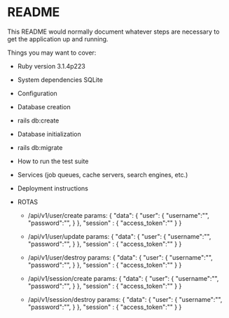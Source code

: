 # README

This README would normally document whatever steps are necessary to get the
application up and running.

Things you may want to cover:

* Ruby version 
3.1.4p223

* System dependencies
SQLite

* Configuration

* Database creation
- rails db:create

* Database initialization
- rails db:migrate

* How to run the test suite

* Services (job queues, cache servers, search engines, etc.)

* Deployment instructions

* ROTAS
  - /api/v1/user/create
    params: { 
      "data": { 
        "user": {
          "username":"",
          "password":"",
          }
        },
        "session" : {
          "access_token":""
        }
    }
    
  - /api/v1/user/update
    params: { 
      "data": { 
        "user": {
          "username":"",
          "password":"",
          }
        },
        "session" : {
          "access_token":""
        }
    }

  - /api/v1/user/destroy
    params: { 
      "data": { 
        "user": {
          "username":"",
          "password":"",
          }
        },
        "session" : {
          "access_token":""
        }
    }

  - /api/v1/session/create
    params: { 
      "data": { 
        "user": {
          "username":"",
          "password":"",
          }
        },
        "session" : {
          "access_token":""
        }
    }

  - /api/v1/session/destroy
    params: { 
      "data": { 
        "user": {
          "username":"",
          "password":"",
          }
        },
        "session" : {
          "access_token":""
        }
    }

